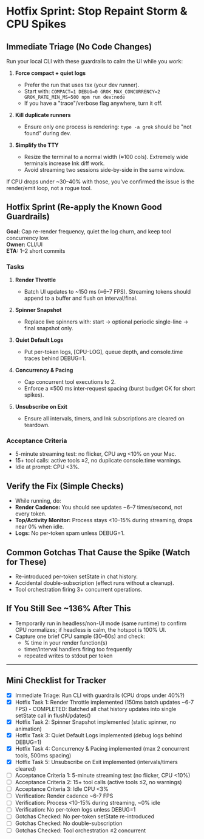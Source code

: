 # Hotfix Sprint: Stop Repaint Storm & CPU Spikes

## Immediate Triage (No Code Changes)

Run your local CLI with these guardrails to calm the UI while you work:

1. **Force compact + quiet logs**
   - Prefer the run that uses tsx (your dev runner).
   - Start with: `COMPACT=1 DEBUG=0 GROK_MAX_CONCURRENCY=2 GROK_RATE_MIN_MS=500 npm run dev:node`
   - If you have a "trace"/verbose flag anywhere, turn it off.

2. **Kill duplicate runners**
   - Ensure only one process is rendering: `type -a grok` should be "not found" during dev.

3. **Simplify the TTY**
   - Resize the terminal to a normal width (≈100 cols). Extremely wide terminals increase Ink diff work.
   - Avoid streaming two sessions side-by-side in the same window.

If CPU drops under ~30–40% with those, you've confirmed the issue is the render/emit loop, not a rogue tool.

## Hotfix Sprint (Re-apply the Known Good Guardrails)

**Goal:** Cap re-render frequency, quiet the log churn, and keep tool concurrency low.  
**Owner:** CLI/UI  
**ETA:** 1–2 short commits

### Tasks
1. **Render Throttle**
   - Batch UI updates to ~150 ms (≈6–7 FPS). Streaming tokens should append to a buffer and flush on interval/final.

2. **Spinner Snapshot**
   - Replace live spinners with: start → optional periodic single-line → final snapshot only.

3. **Quiet Default Logs**
   - Put per-token logs, [CPU-LOG], queue depth, and console.time traces behind DEBUG=1.

4. **Concurrency & Pacing**
   - Cap concurrent tool executions to 2.
   - Enforce a ≥500 ms inter-request spacing (burst budget OK for short spikes).

5. **Unsubscribe on Exit**
   - Ensure all intervals, timers, and Ink subscriptions are cleared on teardown.

### Acceptance Criteria
- 5-minute streaming test: no flicker, CPU avg <10% on your Mac.
- 15+ tool calls: active tools ≤2, no duplicate console.time warnings.
- Idle at prompt: CPU <3%.

## Verify the Fix (Simple Checks)
- While running, do:
- **Render Cadence:** You should see updates ~6–7 times/second, not every token.
- **Top/Activity Monitor:** Process stays <10–15% during streaming, drops near 0% when idle.
- **Logs:** No per-token spam unless DEBUG=1.

## Common Gotchas That Cause the Spike (Watch for These)
- Re-introduced per-token setState in chat history.
- Accidental double-subscription (effect runs without a cleanup).
- Tool orchestration firing 3+ concurrent operations.

## If You Still See ~136% After This
- Temporarily run in headless/non-UI mode (same runtime) to confirm CPU normalizes; if headless is calm, the hotspot is 100% UI.
- Capture one brief CPU sample (30–60s) and check:
  - % time in your render function(s)
  - timer/interval handlers firing too frequently
  - repeated writes to stdout per token

---

## Mini Checklist for Tracker

- [x] Immediate Triage: Run CLI with guardrails (CPU drops under 40%?)
- [x] Hotfix Task 1: Render Throttle implemented (150ms batch updates ~6-7 FPS) - COMPLETED: Batched all chat history updates into single setState call in flushUpdates()
- [x] Hotfix Task 2: Spinner Snapshot implemented (static spinner, no animation)
- [x] Hotfix Task 3: Quiet Default Logs implemented (debug logs behind DEBUG=1)
- [x] Hotfix Task 4: Concurrency & Pacing implemented (max 2 concurrent tools, 500ms spacing)
- [x] Hotfix Task 5: Unsubscribe on Exit implemented (intervals/timers cleared)
- [ ] Acceptance Criteria 1: 5-minute streaming test (no flicker, CPU <10%)
- [ ] Acceptance Criteria 2: 15+ tool calls (active tools ≤2, no warnings)
- [ ] Acceptance Criteria 3: Idle CPU <3%
- [ ] Verification: Render cadence ~6-7 FPS
- [ ] Verification: Process <10-15% during streaming, ~0% idle
- [ ] Verification: No per-token logs unless DEBUG=1
- [ ] Gotchas Checked: No per-token setState re-introduced
- [ ] Gotchas Checked: No double-subscription
- [ ] Gotchas Checked: Tool orchestration ≤2 concurrent
